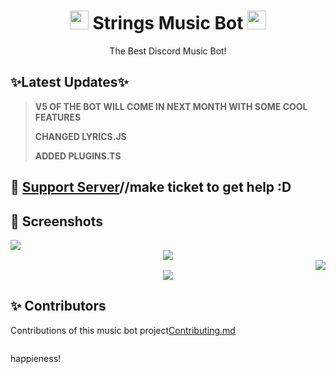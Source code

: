 <h1 align="center"><img src="https://c.tenor.com/HJvqN2i4Zs4AAAAj/milk-and-mocha-cute.gif" width="30px"> Strings Music Bot <img src="https://c.tenor.com/HJvqN2i4Zs4AAAAj/milk-and-mocha-cute.gif" width="30px"></h1>
<p align="center">The Best Discord Music Bot!</p>

## ✨Latest Updates✨

> **V5 OF THE BOT WILL COME IN NEXT MONTH WITH SOME COOL FEATURES**
>
> **CHANGED LYRICS.JS**
>
> **ADDED PLUGINS.TS**




## 📝 [Support Server](https://discord.gg/Sw6EWEUGxn)//make ticket to get help :D




## 📸 Screenshots

<div align="left"><img src="https://cdn.discordapp.com/attachments/885468586481705026/891939605266432000/unknown.png"></div><div align="center"><img src="https://cdn.discordapp.com/attachments/885468586481705026/891940060440690708/unknown.png"></div><div align="right"><img src="https://cdn.discordapp.com/attachments/885468586481705026/891941381621284884/unknown.png"></div>

<div align="center"><img src="https://cdn.discordapp.com/attachments/885468586481705026/891940477593587792/unknown.png"></div>



## ✨ Contributors

Contributions of this music bot project[Contributing.md](/CONTRIBUTING.md)

<a href="">
  <img src="" />
</a>

happieness!
